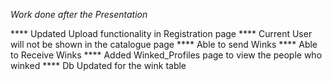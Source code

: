 *Work done after the Presentation*

**** Updated Upload functionality in Registration page
**** Current User will not be shown in the catalogue page
**** Able to send Winks
**** Able to Receive Winks
**** Added Winked_Profiles page to view the people who winked
**** Db Updated for the wink table